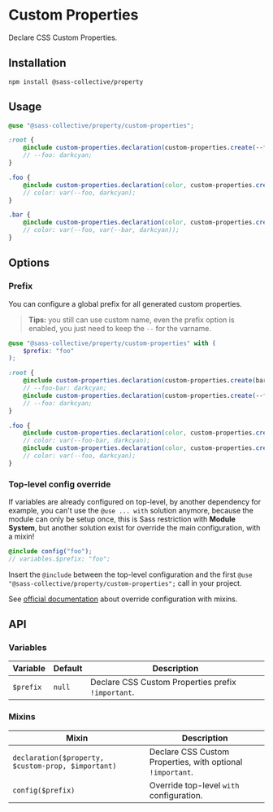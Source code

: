 # Custom Properties

Declare CSS Custom Properties.

## Installation

```shell
npm install @sass-collective/property
```

## Usage

```scss
@use "@sass-collective/property/custom-properties";

:root {
    @include custom-properties.declaration(custom-properties.create(--foo, darkcyan));
    // --foo: darkcyan;
}

.foo {
    @include custom-properties.declaration(color, custom-properties.create(--foo, darkcyan));
    // color: var(--foo, darkcyan);
}

.bar {
    @include custom-properties.declaration(color, custom-properties.create(foo, custom-properties.create(bar, darkcyan)));
    // color: var(--foo, var(--bar, darkcyan));
}
```

## Options

### Prefix

You can configure a global prefix for all generated custom properties.

> **Tips:** you still can use custom name, even the prefix option is enabled, you just need to keep the `--` for the varname.

```scss
@use "@sass-collective/property/custom-properties" with (
    $prefix: "foo"
);

:root {
    @include custom-properties.declaration(custom-properties.create(bar, darkcyan));
    // --foo-bar: darkcyan;
    @include custom-properties.declaration(custom-properties.create(--foo, darkcyan));
    // --foo: darkcyan;
}

.foo {
    @include custom-properties.declaration(color, custom-properties.create(bar, darkcyan));
    // color: var(--foo-bar, darkcyan);
    @include custom-properties.declaration(color, custom-properties.create(--foo, darkcyan));
    // color: var(--foo, darkcyan);
}
```

### Top-level config override

If variables are already configured on top-level, by another dependency for example, you can't use the `@use ... with`
solution anymore, because the module can only be setup once, this is Sass restriction with **Module System**, but
another solution exist for override the main configuration, with a mixin!

```scss
@include config("foo");
// variables.$prefix: "foo";
```

Insert the `@include` between the top-level configuration and the
first `@use "@sass-collective/property/custom-properties";` call in your project.

See [official documentation](https://sass-lang.com/documentation/at-rules/use#with-mixins) about override configuration
with mixins.

## API

### Variables

| Variable | Default | Description |
| --- | --- | --- |
| `$prefix` | `null` | Declare CSS Custom Properties prefix `!important`. |

### Mixins

| Mixin | Description |
| --- | --- |
| `declaration($property, $custom-prop, $important)` | Declare CSS Custom Properties, with optional `!important`. |
| `config($prefix)` | Override top-level `with` configuration. |
